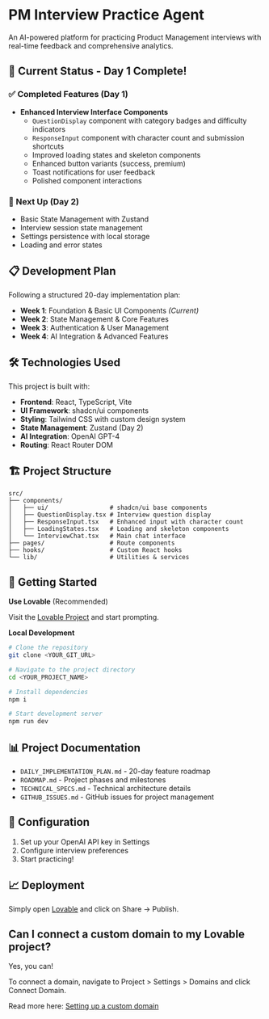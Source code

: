 # PM Interview Practice Agent

An AI-powered platform for practicing Product Management interviews with real-time feedback and comprehensive analytics.

## 🚀 Current Status - Day 1 Complete!

### ✅ Completed Features (Day 1)
- **Enhanced Interview Interface Components**
  - `QuestionDisplay` component with category badges and difficulty indicators
  - `ResponseInput` component with character count and submission shortcuts
  - Improved loading states and skeleton components
  - Enhanced button variants (success, premium)
  - Toast notifications for user feedback
  - Polished component interactions

### 🎯 Next Up (Day 2)
- Basic State Management with Zustand
- Interview session state management
- Settings persistence with local storage
- Loading and error states

## 📋 Development Plan
Following a structured 20-day implementation plan:
- **Week 1**: Foundation & Basic UI Components *(Current)*
- **Week 2**: State Management & Core Features
- **Week 3**: Authentication & User Management
- **Week 4**: AI Integration & Advanced Features

## 🛠 Technologies Used

This project is built with:
- **Frontend**: React, TypeScript, Vite
- **UI Framework**: shadcn/ui components
- **Styling**: Tailwind CSS with custom design system
- **State Management**: Zustand (Day 2)
- **AI Integration**: OpenAI GPT-4
- **Routing**: React Router DOM

## 🏗 Project Structure

```
src/
├── components/
│   ├── ui/                 # shadcn/ui base components
│   ├── QuestionDisplay.tsx # Interview question display
│   ├── ResponseInput.tsx   # Enhanced input with character count
│   ├── LoadingStates.tsx   # Loading and skeleton components
│   └── InterviewChat.tsx   # Main chat interface
├── pages/                  # Route components
├── hooks/                  # Custom React hooks
└── lib/                    # Utilities & services
```

## 🚀 Getting Started

**Use Lovable** (Recommended)

Visit the [Lovable Project](https://lovable.dev/projects/5cf11b93-5fd7-46ae-bac9-3755eaa3dd95) and start prompting.

**Local Development**

```sh
# Clone the repository
git clone <YOUR_GIT_URL>

# Navigate to the project directory
cd <YOUR_PROJECT_NAME>

# Install dependencies
npm i

# Start development server
npm run dev
```

## 📊 Project Documentation

- `DAILY_IMPLEMENTATION_PLAN.md` - 20-day feature roadmap
- `ROADMAP.md` - Project phases and milestones
- `TECHNICAL_SPECS.md` - Technical architecture details
- `GITHUB_ISSUES.md` - GitHub issues for project management

## 🔧 Configuration

1. Set up your OpenAI API key in Settings
2. Configure interview preferences
3. Start practicing!

## 📈 Deployment

Simply open [Lovable](https://lovable.dev/projects/5cf11b93-5fd7-46ae-bac9-3755eaa3dd95) and click on Share -> Publish.

## Can I connect a custom domain to my Lovable project?

Yes, you can!

To connect a domain, navigate to Project > Settings > Domains and click Connect Domain.

Read more here: [Setting up a custom domain](https://docs.lovable.dev/tips-tricks/custom-domain#step-by-step-guide)
